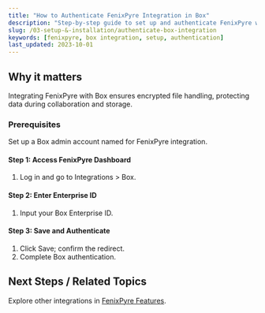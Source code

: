 ```yaml
---
title: "How to Authenticate FenixPyre Integration in Box"
description: "Step-by-step guide to set up and authenticate FenixPyre with Box for secure file management."
slug: /03-setup-&-installation/authenticate-box-integration
keywords: [fenixpyre, box integration, setup, authentication]
last_updated: 2023-10-01
---
```


## Why it matters
Integrating FenixPyre with Box ensures encrypted file handling, protecting data during collaboration and storage.

### Prerequisites
Set up a Box admin account named for FenixPyre integration.

#### Step 1: Access FenixPyre Dashboard
1. Log in and go to Integrations > Box.

#### Step 2: Enter Enterprise ID
1. Input your Box Enterprise ID.
   <!-- IMG: ./media/03-setup-&-installation/enterprise-id.png | Alt: Entering Enterprise ID in dashboard -->

#### Step 3: Save and Authenticate
1. Click Save; confirm the redirect.
2. Complete Box authentication.
   <!-- IMG: ./media/03-setup-&-installation/authenticate.png | Alt: Authentication popup -->

## Next Steps / Related Topics
Explore other integrations in [FenixPyre Features](../07-features/index.md).